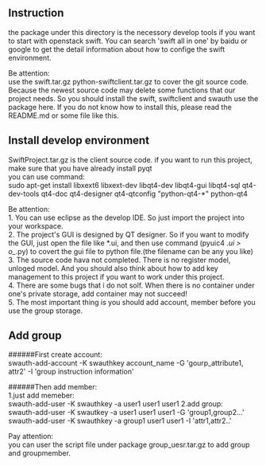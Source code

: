 Instruction
-----------
the package under this directory is the necessory develop tools if you want to start with openstack swift. You can search 'swift all in one' by baidu or google to get the detail information about how to confige the swift environment.<br>

Be attention:<br>
    use the swift.tar.gz python-swiftclient.tar.gz to cover the git source code. Because the newest source code may delete some functions that our project needs. So you should install the swift, swiftclient and swauth use the package here. If you do not know how to install this, please read the README.md or some file like this.


Install develop environment
---------------------------
SwiftProject.tar.gz is the client source code. if you want to run this project, make sure that you have already install pyqt<br>
    you can use command: <br>
        sudo apt-get install libxext6 libxext-dev libqt4-dev libqt4-gui libqt4-sql qt4-dev-tools qt4-doc qt4-designer qt4-qtconfig "python-qt4-*" python-qt4

Be attention:<br>
    1. You can use eclipse as the develop IDE. So just import the project into your workspace.<br>
    2. The project's GUI is designed by QT designer. So if you want to modify the GUI, just open the file like *.ui, and then use command (pyuic4 *.ui > o_*.py) to covert the gui file to python file.(the filename can be any you like)<br>
    3. The source code hava not completed. There is no register model, unloged model. And you should also think about how to add key management to this project if you want to work under this project.<br>
    4. There are some bugs that i do not solf. When there is no container under one's private storage, add container may not succeed!<br>
    5. The most important thing is you should add account, member before you use the group storage.<br>
  
  
Add group
---------
######First create account:<br>
    swauth-add-account -K swauthkey account_name -G 'gourp_attribute1, attr2' -I 'group instruction information'

######Then add member:<br>
    1.just add memeber: <br>
                swauth-add-user -K swauthkey -a user1 user1 user1
    2.add group: <br>
                swauth-add-user -K swautkey -a user1 user1 user1 -G 'group1,group2...'
                swauth-add-user -K swauthkey -a group1 user1 user1 -I 'attr1,attr2..'

Pay attention:<br>
    you can user the script file under package group_uesr.tar.gz to add group and groupmember.
